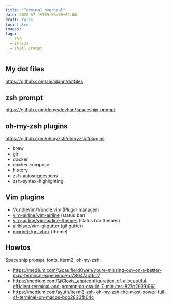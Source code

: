```yaml
---
title: "Terminal overhaul"
date: 2020-07-19T09:50:00+02:00
draft: false
toc: false
images:
tags:
  - zsh
  - iterm2
  - shell prompt
---
```


## My dot files

<https://github.com/ahjadann/dotfiles>

## zsh prompt

<https://github.com/denysdovhan/spaceship-prompt>

## oh-my-zsh plugins

<https://github.com/ohmyzsh/ohmyzsh#plugins>

- brew
- git
- docker
- docker-compose
- history
- zsh-autosuggestions
- zsh-syntax-highlighting

## Vim plugins

- [VundleVim/Vundle.vim](https://github.com/VundleVim/Vundle.vim) (Plugin manager)
- [vim-airline/vim-airline](https://github.com/vim-airline/vim-airline) (status bar)
- [vim-airline/vim-airline-themes](https://github.com/vim-airline/vim-airline-themes) (status bar themes)
- [airblade/vim-gitgutter](https://github.com/airblade/vim-gitgutter) (git gutter)
- [morhetz/gruvbox](https://github.com/morhetz/gruvbox) (theme)

## Howtos

Spaceship prompt, fonts, iterm2, oh-my-zsh:

- <https://medium.com/@caulfieldOwen/youre-missing-out-on-a-better-mac-terminal-experience-d73647abf6d7>
- <https://medium.com/@Clovis_app/configuration-of-a-beautiful-efficient-terminal-and-prompt-on-osx-in-7-minutes-827c29391961>
- <https://medium.com/ayuth/iterm2-zsh-oh-my-zsh-the-most-power-full-of-terminal-on-macos-bdb2823fb04c>

